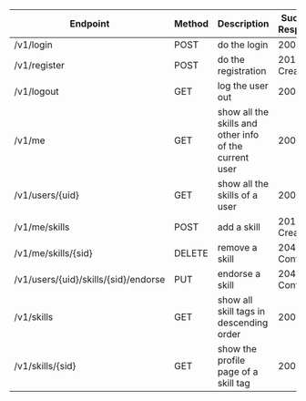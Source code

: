 | Endpoint       | Method           | Description  |    Success Response  |
| ------------- |-------------| -----| -----|
| /v1/login      | POST      |   do the login | 200 OK |
| /v1/register | POST      |    do the registration | 201 Created |
| /v1/logout | GET      |    log the user out | 200 OK |
| /v1/me      | GET | show all the skills and other info of the current user| 200 OK |
| /v1/users/{uid}      | GET | show all the skills of a user| 200 OK |
| /v1/me/skills | POST      |    add a skill | 201 Created |
| /v1/me/skills/{sid} | DELETE      |    remove a skill | 204 No Content |
| /v1/users/{uid}/skills/{sid}/endorse | PUT      |    endorse a skill | 204 No Content |
 /v1/skills      | GET | show all skill tags in descending order | 200 OK |
| /v1/skills/{sid}      | GET | show the profile page of a skill tag | 200 OK |